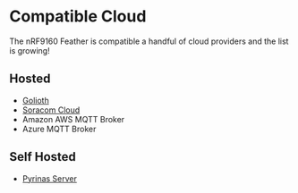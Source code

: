 # Compatible Cloud

The nRF9160 Feather is compatible a handful of cloud providers and the list is growing!

## Hosted

* [Golioth](https://golioth.io)
* [Soracom Cloud](https://www.soracom.io)
* Amazon AWS MQTT Broker
* Azure MQTT Broker

## Self Hosted

* [Pyrinas Server](https://github.com/pyrinas-iot/pyrinas-server-rs)